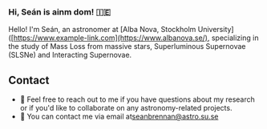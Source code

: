 ### Hi, Seán is ainm dom! :ireland:
 

Hello! I'm Seán, an astronomer at [Alba Nova, Stockholm University]([https://www.example-link.com](https://www.albanova.se/), specializing in the study of Mass Loss from massive stars, Superluminous Supernovae (SLSNe) and Interacting Supernovae.

## Contact

- 💬 Feel free to reach out to me if you have questions about my research or if you'd like to collaborate on any astronomy-related projects.
- 📧 You can contact me via email at[seanbrennan@astro.su.se](mailto:seanbrennan@astro.su.se)


